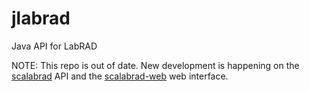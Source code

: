 jlabrad
=======

Java API for LabRAD

NOTE: This repo is out of date. New development is happening on the
[scalabrad](https://github.com/labrad/scalabrad) API and the
[scalabrad-web](https://github.com/labrad/scalabrad-web) web interface.
